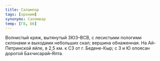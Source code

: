 ```yaml
---
title: Саламлар
tags: [ороним]
synonyms: Саломвар
temp: [Г8, Б6]
---
```


Волнистый кряж, вытянутый ЗЮЗ–ВСВ, с лесистыми пологими склонами и выходами
небольших скал; вершина обнаженная. На Ай-Петринской яйле, в 2,5 км. к СЗ от г.
Бедене-Кыр; с З и Ю опоясан дорогой Бахчисарай–Ялта.

